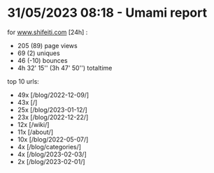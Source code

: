 # 31/05/2023 08:18 - Umami report
for www.shifeiti.com [24h] :

 - 205 (89) page views
 - 69 (2) uniques
 - 46 (-10) bounces
 - 4h 32' 15'' (3h 47' 50'') totaltime


top 10 urls:
 - 49x [/blog/2022-12-09/]
 - 43x [/]
 - 25x [/blog/2023-01-12/]
 - 23x [/blog/2022-12-22/]
 - 12x [/wiki/]
 - 11x [/about/]
 - 10x [/blog/2022-05-07/]
 - 4x [/blog/categories/]
 - 4x [/blog/2023-02-03/]
 - 2x [/blog/2023-02-01/]


